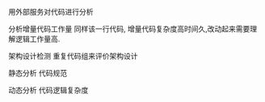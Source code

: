 用外部服务对代码进行分析

分析增量代码工作量
同样该一行代码, 增量代码复杂度高时间久,改动起来需要理解逻辑工作量高.

架构设计检测
 重复代码组来评价架构设计

静态分析 
 代码规范
 
动态分析
 代码逻辑复杂度
 

